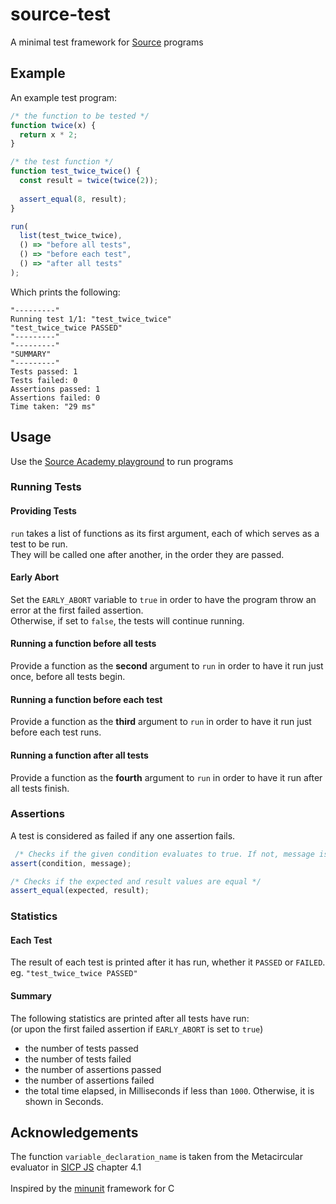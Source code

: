 # source-test
A minimal test framework for [Source](https://sicp.comp.nus.edu.sg/source/) programs 

## Example
An example test program:
```js
/* the function to be tested */
function twice(x) {
  return x * 2;
}

/* the test function */
function test_twice_twice() {
  const result = twice(twice(2));
  
  assert_equal(8, result);
}

run(
  list(test_twice_twice),
  () => "before all tests",
  () => "before each test",
  () => "after all tests"
);
```
Which prints the following:
```
"---------"
Running test 1/1: "test_twice_twice"
"test_twice_twice PASSED"
"---------"
"---------"
"SUMMARY"
"---------"
Tests passed: 1
Tests failed: 0
Assertions passed: 1
Assertions failed: 0
Time taken: "29 ms"
```

## Usage
Use the [Source Academy playground](https://sourceacademy.nus.edu.sg/playground) to run programs
### Running Tests
#### Providing Tests
`run` takes a list of functions as its first argument, each of which serves as a test to be run. <br />
 They will be called one after another, in the order they are passed. 
#### Early Abort
Set the `EARLY_ABORT` variable to `true` in order to have the program throw an error at the first failed assertion. <br />
Otherwise, if set to `false`,  the tests will continue running.
#### Running a function before all tests
Provide a function as the **second** argument to `run` in order to have it run just once, before all tests begin.
#### Running a function before each test
Provide a function as the **third** argument to `run` in order to have it run just before each test runs.
#### Running a function after all tests
Provide a function as the **fourth** argument to `run` in order to have it run after all tests finish.

### Assertions
A test is considered as failed if any one assertion fails.
```js
 /* Checks if the given condition evaluates to true. If not, message is printed */ 
assert(condition, message);
```
```js
/* Checks if the expected and result values are equal */
assert_equal(expected, result); 
```

### Statistics
#### Each Test
The result of each test is printed after it has run, whether it `PASSED` or `FAILED`. <br />
eg. `"test_twice_twice PASSED"`
#### Summary
The following statistics are printed after all tests have run: <br />
(or upon the first failed assertion if `EARLY_ABORT` is set to `true`)
* the number of tests passed
* the number of tests failed
* the number of assertions passed
* the number of assertions failed
* the total time elapsed, in Milliseconds if less than `1000`. Otherwise, it is shown in Seconds.

## Acknowledgements

The function `variable_declaration_name` is taken from the Metacircular evaluator in [SICP JS](https://sicp.comp.nus.edu.sg/) chapter 4.1 
<br />
<br />
Inspired by the [minunit](https://github.com/siu/minunit) framework for C
